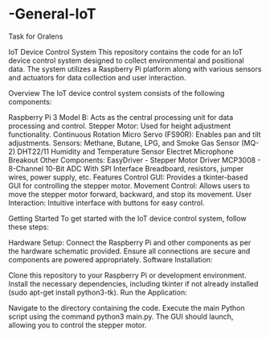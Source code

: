 # -General-IoT
Task for Oralens

IoT Device Control System
This repository contains the code for an IoT device control system designed to collect environmental and positional data. The system utilizes a Raspberry Pi platform along with various sensors and actuators for data collection and user interaction.

Overview
The IoT device control system consists of the following components:

Raspberry Pi 3 Model B: Acts as the central processing unit for data processing and control.
Stepper Motor: Used for height adjustment functionality.
Continuous Rotation Micro Servo (FS90R): Enables pan and tilt adjustments.
Sensors:
Methane, Butane, LPG, and Smoke Gas Sensor (MQ-2)
DHT22/11 Humidity and Temperature Sensor
Electret Microphone Breakout
Other Components:
EasyDriver - Stepper Motor Driver
MCP3008 - 8-Channel 10-Bit ADC With SPI Interface
Breadboard, resistors, jumper wires, power supply, etc.
Features
Control GUI: Provides a tkinter-based GUI for controlling the stepper motor.
Movement Control: Allows users to move the stepper motor forward, backward, and stop its movement.
User Interaction: Intuitive interface with buttons for easy control.

Getting Started
To get started with the IoT device control system, follow these steps:

Hardware Setup:
Connect the Raspberry Pi and other components as per the hardware schematic provided.
Ensure all connections are secure and components are powered appropriately.
Software Installation:

Clone this repository to your Raspberry Pi or development environment.
Install the necessary dependencies, including tkinter if not already installed (sudo apt-get install python3-tk).
Run the Application:

Navigate to the directory containing the code.
Execute the main Python script using the command python3 main.py.
The GUI should launch, allowing you to control the stepper motor.

